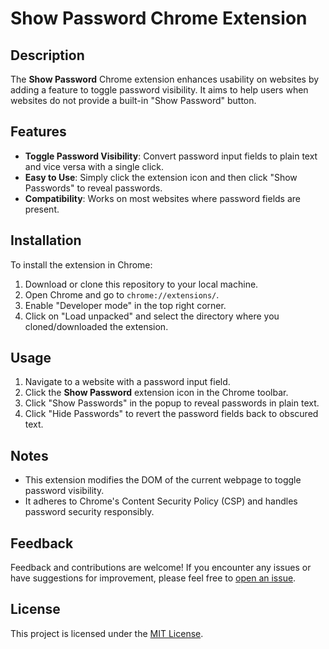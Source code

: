 # Show Password Chrome Extension

## Description
The **Show Password** Chrome extension enhances usability on websites by adding a feature to toggle password visibility. It aims to help users when websites do not provide a built-in "Show Password" button.

## Features
- **Toggle Password Visibility**: Convert password input fields to plain text and vice versa with a single click.
- **Easy to Use**: Simply click the extension icon and then click "Show Passwords" to reveal passwords.
- **Compatibility**: Works on most websites where password fields are present.

## Installation
To install the extension in Chrome:
1. Download or clone this repository to your local machine.
2. Open Chrome and go to `chrome://extensions/`.
3. Enable "Developer mode" in the top right corner.
4. Click on "Load unpacked" and select the directory where you cloned/downloaded the extension.

## Usage
1. Navigate to a website with a password input field.
2. Click the **Show Password** extension icon in the Chrome toolbar.
3. Click "Show Passwords" in the popup to reveal passwords in plain text.
4. Click "Hide Passwords" to revert the password fields back to obscured text.

## Notes
- This extension modifies the DOM of the current webpage to toggle password visibility.
- It adheres to Chrome's Content Security Policy (CSP) and handles password security responsibly.

## Feedback
Feedback and contributions are welcome! If you encounter any issues or have suggestions for improvement, please feel free to [open an issue](https://github.com/your-repo-name/issues).

## License
This project is licensed under the [MIT License](LICENSE).
